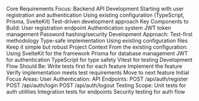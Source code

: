 Core Requirements
Focus: Backend API Development
Starting with user registration and authentication
Using existing configuration (TypeScript, Prisma, SvelteKit)
Test-driven development approach
Key Components to Build:
User registration endpoint
Authentication system
JWT token management
Password hashing/security
Development Approach:
Test-first methodology
Type-safe implementation
Using existing configuration files
Keep it simple but robust
Project Context
From the existing configuration:
Using SvelteKit for the framework
Prisma for database management
JWT for authentication
TypeScript for type safety
Vitest for testing
Development Flow Should Be:
Write tests first for each feature
Implement the feature
Verify implementation meets test requirements
Move to next feature
Initial Focus Areas:
User Authentication:
API Endpoints:
POST /api/auth/register
POST /api/auth/login
POST /api/auth/logout
Testing Scope:
Unit tests for auth utilities
Integration tests for endpoints
Security testing for auth flow
